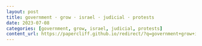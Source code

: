 ```yaml
---
layout: post
title: government · grow · israel · judicial · protests
date: 2023-07-08
categories: [government, grow, israel, judicial, protests]
content_url: https://papercliff.github.io/redirect/?q=government+grow+israel+judicial+protests&tbs=cdr:1,cd_min:7/7/2023,cd_max:7/9/2023
---
```

